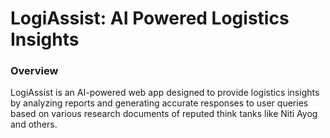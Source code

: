 # LogiAssist: AI Powered Logistics Insights

### Overview
LogiAssist is an AI-powered web app designed to provide logistics insights by analyzing reports and generating accurate responses to user queries based on various research documents of reputed think tanks like Niti Ayog and others.
